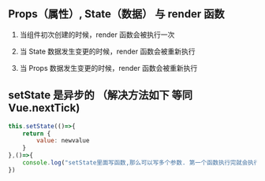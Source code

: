## Props（属性）, State（数据） 与 render 函数

1. 当组件初次创建的时候，render 函数会被执行一次

2. 当 State 数据发生变更的时候，render 函数会被重新执行

3. 当 Props 数据发生变更的时候，render 函数会被重新执行

## setState 是异步的 （解决方法如下 等同 Vue.nextTick)

```javascript
this.setState(()=>{
    return {
        value: newvalue
    }
},()=>{
    console.log("setState里面写函数,那么可以写多个参数. 第一个函数执行完就会执行第二个函数")
})
